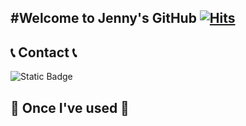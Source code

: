 #Welcome to Jenny's GitHub
[![Hits](https://hits.seeyoufarm.com/api/count/incr/badge.svg?url=https%3A%2F%2Fgithub.com%2FDevJennyKim&count_bg=%23C9C0F8&title_bg=%231658D4&icon=github.svg&icon_color=%23E7E7E7&title=GITGUB&edge_flat=false)](https://hits.seeyoufarm.com)
---
## 📞 Contact 📞
<div style="display:flex; flex-direction:row;">
<img alt="Static Badge" src="https://img.shields.io/badge/LinkedIn-LinkedIn-%230A66C2?style=flat&label=LinkedIn&labelColor=white&color=%230A66C2&link=https%3A%2F%2Fwww.linkedin.com%2Fin%2Fdevjennykim%2F">


</div>



## 🔨 Once I've used 🔨


